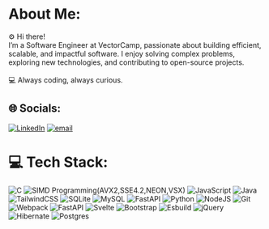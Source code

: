 # About Me:
⚙️ Hi there!<br>I’m a Software Engineer at VectorCamp, passionate about building efficient, scalable, and impactful software. I enjoy solving complex problems, exploring new technologies, and contributing to open-source projects.<br><br>💻 Always coding, always curious.


## 🌐 Socials:
[![LinkedIn](https://img.shields.io/badge/LinkedIn-%230077B5.svg?logo=linkedin&logoColor=white)](https://linkedin.com/in/https://www.linkedin.com/in/giorgos-tsoulkanakis/) [![email](https://img.shields.io/badge/Email-D14836?logo=gmail&logoColor=white)](mailto:gtsoulkanakis@gmail.com) 

# 💻 Tech Stack:
![C](https://img.shields.io/badge/c-%2300599C.svg?style=plastic&logo=c&logoColor=white) ![SIMD Programming(AVX2,SSE4.2,NEON,VSX)](https://img.shields.io/badge/SIMD%20Programming(AVX2%2C%20SSE4.2%2C%20NEON%2C%20VSX)-%2300599C.svg?style=plastic&logo=c&logoColor=white)
 ![JavaScript](https://img.shields.io/badge/javascript-%23323330.svg?style=plastic&logo=javascript&logoColor=%23F7DF1E) ![Java](https://img.shields.io/badge/java-%23ED8B00.svg?style=plastic&logo=openjdk&logoColor=white) ![TailwindCSS](https://img.shields.io/badge/tailwindcss-%2338B2AC.svg?style=plastic&logo=tailwind-css&logoColor=white) ![SQLite](https://img.shields.io/badge/sqlite-%2307405e.svg?style=plastic&logo=sqlite&logoColor=white) ![MySQL](https://img.shields.io/badge/mysql-4479A1.svg?style=plastic&logo=mysql&logoColor=white) ![FastAPI](https://img.shields.io/badge/FastAPI-005571?style=plastic&logo=fastapi) ![Python](https://img.shields.io/badge/python-3670A0?style=plastic&logo=python&logoColor=ffdd54) ![NodeJS](https://img.shields.io/badge/node.js-6DA55F?style=plastic&logo=node.js&logoColor=white) ![Git](https://img.shields.io/badge/git-%23F05033.svg?style=plastic&logo=git&logoColor=white) ![Webpack](https://img.shields.io/badge/webpack-%238DD6F9.svg?style=plastic&logo=webpack&logoColor=black) ![FastAPI](https://img.shields.io/badge/FastAPI-005571?style=plastic&logo=fastapi) ![Svelte](https://img.shields.io/badge/svelte-%23f1413d.svg?style=plastic&logo=svelte&logoColor=white) ![Bootstrap](https://img.shields.io/badge/bootstrap-%238511FA.svg?style=plastic&logo=bootstrap&logoColor=white) ![Esbuild](https://img.shields.io/badge/esbuild-%23FFCF00.svg?style=plastic&logo=esbuild&logoColor=black) ![jQuery](https://img.shields.io/badge/jquery-%230769AD.svg?style=plastic&logo=jquery&logoColor=white) ![Hibernate](https://img.shields.io/badge/Hibernate-59666C?style=plastic&logo=Hibernate&logoColor=white) ![Postgres](https://img.shields.io/badge/postgres-%23316192.svg?style=plastic&logo=postgresql&logoColor=white)

<!-- Proudly created with GPRM ( https://gprm.itsvg.in ) -->
